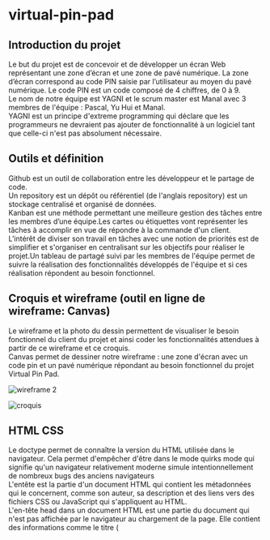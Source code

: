 # virtual-pin-pad
## Introduction du projet
Le but du projet est de concevoir et de développer un écran Web représentant une zone d’écran et une zone de pavé numérique. La zone d’écran correspond au code PIN saisie par l’utilisateur au moyen du pavé numérique. Le code PIN est un code composé de 4 chiffres, de 0 à 9.</br>
Le nom de notre équipe est YAGNI et le scrum master est Manal avec 3 membres de l'équipe : Pascal, Yu Hui et Manal.</br>
YAGNI est un principe d'extreme programming qui déclare que les programmeurs ne devraient pas ajouter de fonctionnalité à un logiciel tant que celle-ci n'est pas absolument nécessaire.</br>

## Outils et définition
Github est un outil de collaboration entre les développeur et le partage de code.</br>
Un repository est un  dépôt ou référentiel (de l'anglais repository) est un stockage centralisé et organisé de données.</br>
Kanban est une méthode  permettant une meilleure gestion des tâches entre les membres d’une équipe.Les cartes ou étiquettes vont représenter les tâches à accomplir en vue de répondre à la commande d'un client.</br>
L’intérêt de diviser son travail en tâches avec une notion de priorités est de simplifier et s'organiser en centralisant sur les objectifs pour réaliser le projet.Un tableau de partagé suivi par les membres de l'équipe permet de suivre la réalisation des fonctionnalités développés de l'équipe et si ces réalisation répondent au besoin fonctionnel.</br>


## Croquis et wireframe (outil en ligne de wireframe: Canvas)
Le wireframe et la photo du dessin permettent de visualiser le besoin fonctionnel du client du projet et ainsi coder les fonctionnalités attendues à partir de ce wireframe et ce croquis.</br>
Canvas permet de dessiner notre wireframe : une zone d'écran avec un code pin et un pavé numérique répondant au besoin fonctionnel du projet Virtual Pin Pad.
</br>


![wireframe 2](https://user-images.githubusercontent.com/81921513/142263350-4851f229-1b29-4e35-a456-6971f64be9ef.GIF)



![croquis](https://user-images.githubusercontent.com/81921513/142000590-760812f6-5950-4643-89c2-e8ddad6e8953.jpg)

## HTML CSS
Le doctype permet de connaître la version du HTML utilisée dans le navigateur. Cela permet d'empêcher d'être dans le mode quirks mode qui signifie  qu'un navigateur relativement moderne simule intentionnellement de nombreux bugs des anciens navigateurs</br>
L'entête est la partie d'un document HTML qui contient les métadonnées qui le concernent, comme son auteur, sa description et des liens vers des fichiers CSS ou JavaScript qui s'appliquent au HTML.</br>
L'en-tête head dans un document HTML est une partie du document qui n'est pas affichée par le navigateur au chargement de la page. Elle contient des informations comme le titre (<title>) de la page, des liens aux CSS.</br>
Le viewport du navigateur est la zone de la fenêtre dans laquelle le contenu web peut être vu;</br>
Il est nécessaire d'avoir les styles dans un fichier à part pour séparer le html (le contenu du site web) et le css (la mise en forme du site web) ainsi pour faciliter et adapter  les changements .</br>
Le modèle de boîtes en CSS permet de gèrer la mise en page en CSS ainsi que le positionnement des  contenus d'une page HTML.</br>
Un sélecteur est une expression qui indique au navigateur à quelle entité HTML s'applique la règle CSS correspondante.</br>
Les propriétés permettent de connaître quel style va être appliquer d'un élément html (color:green (la couleur sera verte)).</br>
Liens utilisés : </br>
https://developer.mozilla.org/fr/docs/Learn/HTML/Introduction_to_HTML (HTML) </br> 
https://developer.mozilla.org/fr/docs/Web/HTML/Viewport_meta_tag (meta viewport) </br> 
https://developer.mozilla.org/fr/docs/Learn/CSS/Building_blocks/The_box_model (modèle de box de CSS) </br> 
https://developer.mozilla.org/fr/docs/Learn/CSS/First_steps/Getting_started (fichier CSS) </br> 
https://developer.mozilla.org/fr/docs/Web/HTML/Element (balises HTML) </br> 
https://www.w3schools.com/css/css3_flexbox_container.asp (flex container)
                 
